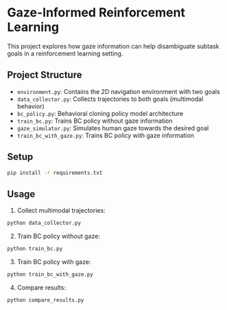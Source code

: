 # Gaze-Informed Reinforcement Learning

This project explores how gaze information can help disambiguate subtask goals in a reinforcement learning setting.

## Project Structure

- `environment.py`: Contains the 2D navigation environment with two goals
- `data_collector.py`: Collects trajectories to both goals (multimodal behavior)
- `bc_policy.py`: Behavioral cloning policy model architecture
- `train_bc.py`: Trains BC policy without gaze information
- `gaze_simulator.py`: Simulates human gaze towards the desired goal
- `train_bc_with_gaze.py`: Trains BC policy with gaze information

## Setup

```bash
pip install -r requirements.txt
```

## Usage

1. Collect multimodal trajectories:
```bash
python data_collector.py
```

2. Train BC policy without gaze:
```bash
python train_bc.py
```

3. Train BC policy with gaze:
```bash
python train_bc_with_gaze.py
```

4. Compare results:
```bash
python compare_results.py
``` 